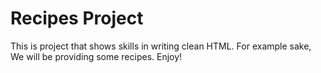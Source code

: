 # Recipes Project

This is project that shows skills in writing clean HTML. For example sake, We will be providing some recipes. Enjoy!